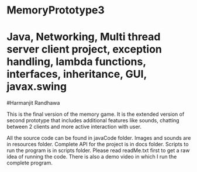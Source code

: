 # MemoryPrototype3
# Java, Networking, Multi thread server client project, exception handling, lambda functions, interfaces, inheritance, GUI, javax.swing
#Harmanjit Randhawa

This is the final version of the memory game. It is the extended version of second prototype that includes additional features like 
sounds, chatting between 2 clients and more active interaction with user.

All the source code can be found in javaCode folder. Images and sounds are in resources folder. 
Complete API for the project is in docs folder.
Scripts to run the program is in scripts folder. 
Please read readMe.txt first to get a raw idea of running the code. 
There is also a demo video in which I run the complete program.

